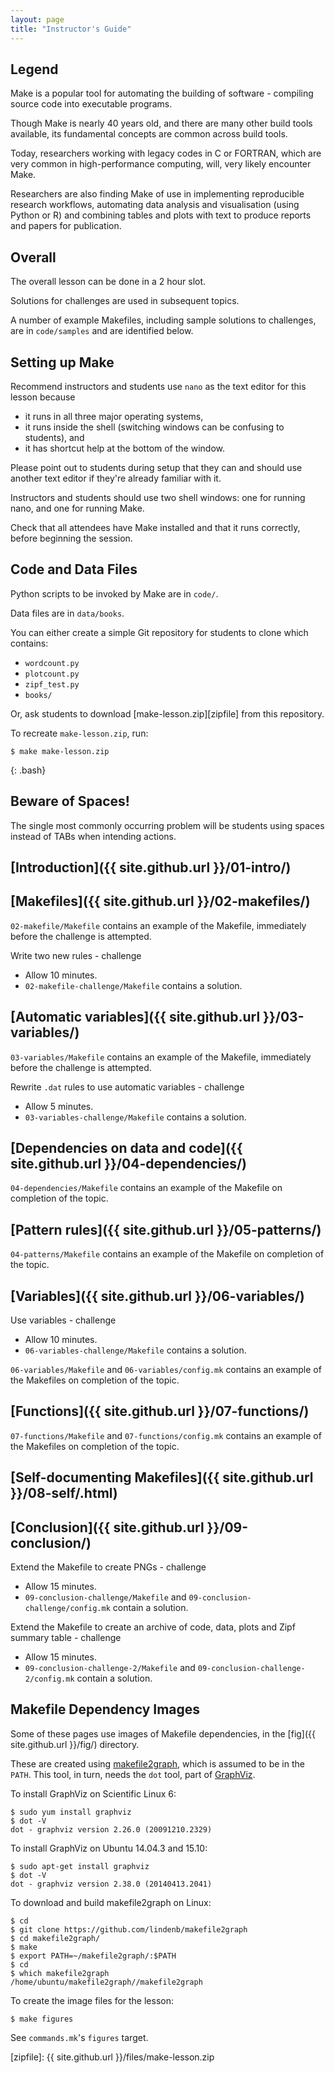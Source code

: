 ```yaml
---
layout: page
title: "Instructor's Guide"
---
```


## Legend

Make is a popular tool for automating the building of software -
compiling source code into executable programs.

Though Make is nearly 40 years old, and there are many other build
tools available, its fundamental concepts are common across build
tools.

Today, researchers working with legacy codes in C or FORTRAN, which
are very common in high-performance computing, will, very likely
encounter Make.

Researchers are also finding Make of use in implementing reproducible
research workflows, automating data analysis and visualisation (using
Python or R) and combining tables and plots with text to produce
reports and papers for publication.

## Overall

The overall lesson can be done in a 2 hour slot.

Solutions for challenges are used in subsequent topics.

A number of example Makefiles, including sample solutions to
challenges, are in `code/samples` and are identified below.

## Setting up Make

Recommend instructors and students use `nano` as the text editor for
this lesson because 

* it runs in all three major operating systems,
* it runs inside the shell (switching windows can be confusing to
  students), and
* it has shortcut help at the bottom of the window.

Please point out to students during setup that they can and should use
another text editor if they're already familiar with it.

Instructors and students should use two shell windows: one for running
nano, and one for running Make.

Check that all attendees have Make installed and that it runs
correctly, before beginning the session.

## Code and Data Files

Python scripts to be invoked by Make are in `code/`.

Data files are in `data/books`.

You can either create a simple Git repository for students to clone
which contains:

* `wordcount.py`
* `plotcount.py`
* `zipf_test.py`
* `books/`

Or, ask students to download
[make-lesson.zip][zipfile] from this repository.

To recreate `make-lesson.zip`, run:

~~~
$ make make-lesson.zip
~~~
{: .bash}

## Beware of Spaces!

The single most commonly occurring problem will be students using
spaces instead of TABs when intending actions.

## [Introduction]({{ site.github.url }}/01-intro/)

## [Makefiles]({{ site.github.url }}/02-makefiles/)

`02-makefile/Makefile` contains an example of the Makefile,
immediately before the challenge is attempted.

Write two new rules - challenge

* Allow 10 minutes.
* `02-makefile-challenge/Makefile` contains a solution.

## [Automatic variables]({{ site.github.url }}/03-variables/)

`03-variables/Makefile` contains an example of the Makefile,
immediately before the challenge is attempted.

Rewrite `.dat` rules to use automatic variables - challenge

* Allow 5 minutes.
* `03-variables-challenge/Makefile` contains a solution.

## [Dependencies on data and code]({{ site.github.url }}/04-dependencies/)

`04-dependencies/Makefile` contains an example of the Makefile on
completion of the topic.

## [Pattern rules]({{ site.github.url }}/05-patterns/)

`04-patterns/Makefile` contains an example of the Makefile on
completion of the topic.

## [Variables]({{ site.github.url }}/06-variables/)

Use variables - challenge

* Allow 10 minutes.
* `06-variables-challenge/Makefile` contains a solution.

`06-variables/Makefile` and `06-variables/config.mk` contains an
example of the Makefiles on completion of the topic.

## [Functions]({{ site.github.url }}/07-functions/)

`07-functions/Makefile` and `07-functions/config.mk` contains an
example of the Makefiles on completion of the topic.

## [Self-documenting Makefiles]({{ site.github.url }}/08-self/.html)

## [Conclusion]({{ site.github.url }}/09-conclusion/)

Extend the Makefile to create PNGs - challenge

* Allow 15 minutes.
* `09-conclusion-challenge/Makefile` and
  `09-conclusion-challenge/config.mk` contain a solution.

Extend the Makefile to create an archive of code, data, plots and Zipf summary table - challenge

* Allow 15 minutes.
* `09-conclusion-challenge-2/Makefile` and
  `09-conclusion-challenge-2/config.mk` contain a solution.

## Makefile Dependency Images

Some of these pages use images of Makefile dependencies, in the [fig]({{ site.github.url }}/fig/) directory.

These are created using [makefile2graph][makefile2graph],
which is assumed to be in the `PATH`.
This tool, in turn, needs the `dot` tool, part of [GraphViz][graphviz].

To install GraphViz on Scientific Linux 6:

```
$ sudo yum install graphviz
$ dot -V
dot - graphviz version 2.26.0 (20091210.2329)
```

To install GraphViz on Ubuntu 14.04.3 and 15.10:

```
$ sudo apt-get install graphviz
$ dot -V
dot - graphviz version 2.38.0 (20140413.2041)
```

To download and build makefile2graph on Linux:

```
$ cd
$ git clone https://github.com/lindenb/makefile2graph
$ cd makefile2graph/
$ make
$ export PATH=~/makefile2graph/:$PATH
$ cd
$ which makefile2graph
/home/ubuntu/makefile2graph//makefile2graph
```

To create the image files for the lesson:

```
$ make figures
```

See `commands.mk`'s `figures` target.

[graphviz]: http://www.graphviz.org/
[lesson-example]: https://github.com/swcarpentry/lesson-example/
[makefile2graph]: https://github.com/lindenb/makefile2graph
[zipfile]: {{ site.github.url }}/files/make-lesson.zip
